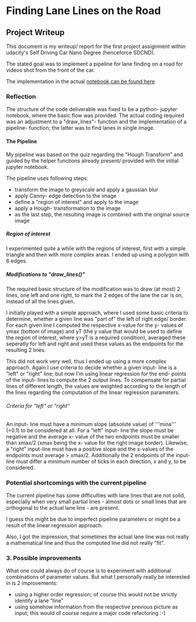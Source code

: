# __Finding Lane Lines on the Road__
## Project Writeup
This document is my writeup/ report for the first
project assignment within udacity's Self Driving Car Nano Degree
(henceforce SDCND).

The stated goal was to implement a pipeline for lane finding on
a road for videos shot from the front of the car.

The implementation in the actual [notebook can be found here](P1.ipynb)

### Reflection
The structure of the code deliverable was fixed to be a python- jupyter
notebook, where the basic flow was provided. The actual coding required
was an adjustment to a "draw_lines"- function and the implementation of a
pipeline- function; the latter was to find lanes in single image.

#### The Pipeline
My pipeline was based on the quiz regarding the "Hough Transform" and guided by
the helper functions already present/ provided with the initial jupyter notebook.

The pipeline uses following steps:
* transform the image to greyscale and apply a gaussian blur
* apply Canny- edge detection to the image
* define a "region of interest" and apply to the image
* apply a Hough- transformation to the image
* as the last step, the resulting image is combined with the original source image

##### Region of interest
I experimented quite a while with the regions of interest, first with a simple
triangle and then with more complex areas. I ended up using a polygon with
6 edges.

##### Modifications to "draw_lines()"
The required basic structure of the modification was to draw (at most) 2 lines,
one left and one right, to mark the 2 edges of the lane the car is on, instead of
all the lines given.

I initially played with a simple approach, where I used some basic criteria to
determine, whether a given line was "part of" the left of right edge/ border.
For each given line I computed the respective x-value for the y- values of
ymax (bottom of image) and yT (the y value that would be used to define the
region of interest, where y>yT is a required condition), averaged these seperatly
for left and right and used these values as the endpoints for the resulting 2 lines.

This did not work very well, thus I ended up using a more complex approach.
Again I use criteria to decide whether a given input- line is a "left" or "right"
line; but now I'm using linear regression for the end- points of the input- lines
to compute the 2 output lines.
To compensate for partial lines of different length, the values are weighted
according to the length of the lines regarding the computation of the
linear regression parameters.

###### Criteria for "left" or "right"
An input- line must have a minimum slope (absolute value)
of '''mina''' (=0.1) to be considered at all. For a "left" input- line the slope
must be negative and the average x- value of the two endpoints must be smaller
than xmax/2 (xmax being the x- value for the right image border).
Likewise, a "right" input-line must have a positive slope and the x-values
of the endpoints must average > xmax/2.
Additionally the 2 endpoints of the input-line must differ a minimum number
of ticks in each direction, x and y, to be considered.

### Potential shortcomings with the current pipeline
The current pipeline has some difficulties with lane lines that are not
solid, especially when very small partial lines - almost dots or small lines
that are orthogonal to the actual lane line - are present.

I guess this might be due to imperfect pipeline parameters or might be a result
of the linear regression approach.

Also, I got the impression, that sometimes the actual lane line was not really
a mathematical line and thus the computed line did not really "fit".

### 3. Possible improvements
What one could always do of course is to experiment with additional combinations
of parameter values.
But what I personally really be interested in is 2 improvements:
* using a higher order regression; of course this would not be strictly identify a lane "line"
* using somehow information from the respective previous picture as input; this would of course require a major code refactoring :-)  
